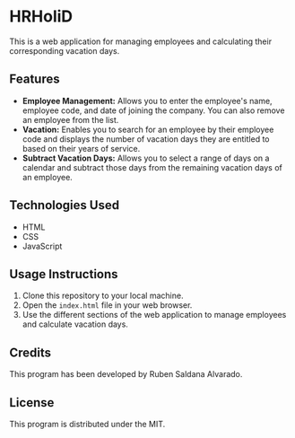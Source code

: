 # HRHoliD

This is a web application for managing employees and calculating their corresponding vacation days.

## Features

- **Employee Management:** Allows you to enter the employee's name, employee code, and date of joining the company. You can also remove an employee from the list.
- **Vacation:** Enables you to search for an employee by their employee code and displays the number of vacation days they are entitled to based on their years of service.
- **Subtract Vacation Days:** Allows you to select a range of days on a calendar and subtract those days from the remaining vacation days of an employee.

## Technologies Used

- HTML
- CSS
- JavaScript

## Usage Instructions

1. Clone this repository to your local machine.
2. Open the `index.html` file in your web browser.
3. Use the different sections of the web application to manage employees and calculate vacation days.

## Credits

This program has been developed by Ruben Saldana Alvarado.

## License

This program is distributed under the MIT.
